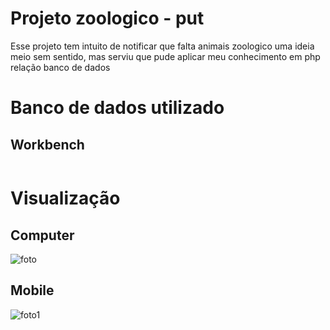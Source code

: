 # Projeto zoologico - put
Esse projeto tem intuito de notificar que falta animais zoologico
uma ideia meio sem sentido, mas serviu que pude aplicar meu conhecimento em php relação banco de dados

# Banco de dados utilizado
<h2>Workbench</h2>

<img src="https://cdn.icon-icons.com/icons2/3053/PNG/512/mysql_workbench_macos_bigsur_icon_189924.png" alt="">

<h1>Visualização</h1>
<h2>Computer</h2>

![foto](https://github.com/user-attachments/assets/1e9d23ed-1d7d-45d2-881c-01eb8e3d1197)

<h2>Mobile</h2>

![foto1](https://github.com/user-attachments/assets/e7a30c57-5160-4991-893d-49c10dd75fd9)

